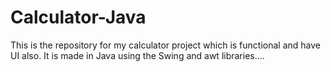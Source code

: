 # Calculator-Java
This is the repository for my calculator project which is functional and have UI also. It is made in Java using the Swing and awt libraries....
